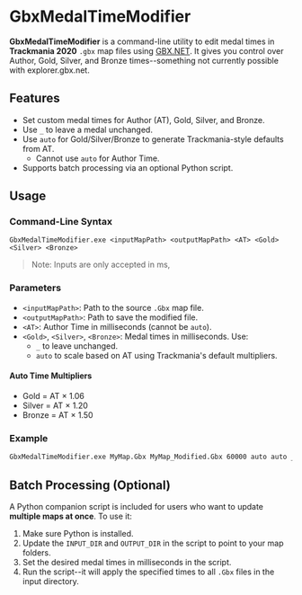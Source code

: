 # GbxMedalTimeModifier

**GbxMedalTimeModifier** is a command-line utility to edit medal times in **Trackmania 2020** `.gbx` map files using [GBX.NET](https://github.com/BigBang1112/GBX.NET). It gives you control over Author, Gold, Silver, and Bronze times--something not currently possible with explorer.gbx.net.

## Features

* Set custom medal times for Author (AT), Gold, Silver, and Bronze.
* Use `_` to leave a medal unchanged.
* Use `auto` for Gold/Silver/Bronze to generate Trackmania-style defaults from AT.
    * Cannot use `auto` for Author Time.
* Supports batch processing via an optional Python script.

## Usage

### Command-Line Syntax

```
GbxMedalTimeModifier.exe <inputMapPath> <outputMapPath> <AT> <Gold> <Silver> <Bronze>
```
> Note: Inputs are only accepted in ms, 

### Parameters

* `<inputMapPath>`: Path to the source `.Gbx` map file.
* `<outputMapPath>`: Path to save the modified file.
* `<AT>`: Author Time in milliseconds (cannot be `auto`).
* `<Gold>`, `<Silver>`, `<Bronze>`: Medal times in milliseconds. Use:
    * `_` to leave unchanged.
    * `auto` to scale based on AT using Trackmania's default multipliers.

#### Auto Time Multipliers

* Gold = AT × 1.06
* Silver = AT × 1.20
* Bronze = AT × 1.50

### Example

```sh
GbxMedalTimeModifier.exe MyMap.Gbx MyMap_Modified.Gbx 60000 auto auto _
```

## Batch Processing (Optional)

A Python companion script is included for users who want to update **multiple maps at once**. To use it:

1. Make sure Python is installed.
2. Update the `INPUT_DIR` and `OUTPUT_DIR` in the script to point to your map folders.
3. Set the desired medal times in milliseconds in the script.
4. Run the script--it will apply the specified times to all `.Gbx` files in the input directory.